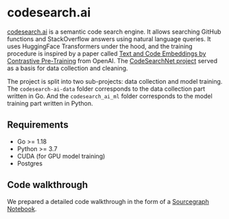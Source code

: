 # codesearch.ai

[codesearch.ai](https://codesearch.ai) is a semantic code search engine. It allows searching GitHub functions and StackOverflow answers using natural language queries. It uses HuggingFace Transformers under the hood, and the training procedure is inspired by a paper called [Text and Code Embeddings by Contrastive Pre-Training](https://arxiv.org/pdf/2201.10005.pdf) from OpenAI. The [CodeSearchNet project](https://github.com/github/CodeSearchNet) served as a basis for data collection and cleaning.

The project is split into two sub-projects: data collection and model training. The `codesearch-ai-data` folder corresponds to the data collection part written in Go. And the `codesearch_ai_ml` folder corresponds to the model training part written in Python.

## Requirements

- Go >= 1.18
- Python >= 3.7
- CUDA (for GPU model training)
- Postgres

## Code walkthrough

We prepared a detailed code walkthrough in the form of a [Sourcegraph Notebook](#).
